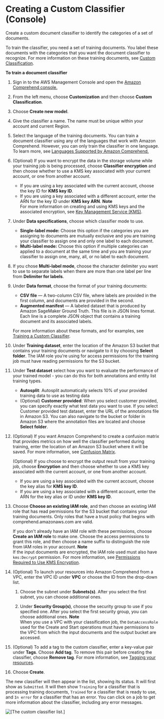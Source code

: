 # Creating a Custom Classifier \(Console\)<a name="getting-started-console-classifier"></a>

Create a custom document classifier to identify the categories of a set of documents\.

To train the classifier, you need a set of training documents\. You label these documents with the categories that you want the document classifier to recognize\. For more information on these training documents, see [Custom Classification](how-document-classification.md)\.

**To train a document classifier**

1. Sign in to the AWS Management Console and open the [Amazon Comprehend console\.](https://console.aws.amazon.com/comprehend/home?region=us-east-1#api-explorer:)

1. From the left menu, choose **Customization** and then choose **Custom Classification**\.

1. Choose **Create new model**\.

1. Give the classifier a name\. The name must be unique within your account and current Region\.

1. Select the language of the training documents\. You can train a document classifier using any of the languages that work with Amazon Comprehend\. However, you can only train the classifier in one language\. To learn more, see [Languages Supported by Amazon Comprehend\.](supported-languages.md) 

1. \(Optional\) If you want to encrypt the data in the storage volume while your training job is being processed, choose **Classifier encryption** and then choose whether to use a KMS key associated with your current account, or one from another account\.
   + If you are using a key associated with the current account, choose the key ID for **KMS key ID**\.
   + If you are using a key associated with a different account, enter the ARN for the key ID under **KMS key ARN**\.
**Note**  
For more information on creating and using KMS keys and the associated encryption, see [Key Management Service \(KMS\)](https://docs.aws.amazon.com/kms/latest/developerguide/overview.html)\.

1. Under **Data specifications**, choose which classifier mode to use\.
   + **Single\-label mode:** Choose this option if the categories you are assigning to documents are mutually exclusive and you are training your classifier to assign one and only one label to each document\.
   + **Multi\-label mode:** Choose this option if multiple categories can applied to a document at the same time and you are training your classifier to assign one, many, all, or no label to each document\. 

1. If you chose **Multi\-label mode**, choose the character delimiter you want to use to separate labels when there are more than one label per line from **Delimiter for labels**\.

1. Under **Data format**, choose the format of your training documents:
   + **CSV file** — A two\-column CSV file, where labels are provided in the first column, and documents are provided in the second\.
   + **Augmented manifest** — A labeled dataset that is produced by Amazon SageMaker Ground Truth\. This file is in JSON lines format\. Each line is a complete JSON object that contains a training document and its associated labels\.

   For more information about these formats, and for examples, see [Training a Custom Classifier](how-document-classification-training.md)\.

1. Under **Training dataset**, enter the location of the Amazon S3 bucket that contains your training documents or navigate to it by choosing **Select folder**\. The IAM role you're using for access permissions for the training job must have reading permissions for the S3 bucket\. 

1. Under **Test dataset** select how you want to evaluate the performance of your trained model \- you can do this for both annotations and entity list training types\.
   + **Autosplit**: Autosplit automatically selects 10% of your provided training data to use as testing data 
   + \(Optional\) **Customer provided**: When you select customer provided, you can specify exactly what test data you want to use\. If you select Customer provided test dataset, enter the URL of the annotations file in Amazon S3\. You can also navigate to the bucket or folder in Amazon S3 where the annotation files are located and choose **Select folder**\.

1. \(Optional\) If you want Amazon Comprehend to create a confusion matrix that provides metrics on how well the classifier performed during training, enter the location of an Amazon S3 bucket where it will be saved\. For more information, see [Confusion Matrix](conf-matrix.md)\.

   \(Optional\) If you choose to encrypt the output result from your training job, choose **Encryption** and then choose whether to use a KMS key associated with the current account, or one from another account\.
   + If you are using a key associated with the current account, choose the key alias for **KMS key ID**\.
   + If you are using a key associated with a different account, enter the ARN for the key alias or ID under **KMS key ID**\.

1. Choose **Choose an existing IAM role**, and then choose an existing IAM role that has read permissions for the S3 bucket that contains your training documents\. Only roles that have a trust policy that begins with comprehend\.amazonaws\.com are valid\.

   If you don't already have an IAM role with these permissions, choose **Create an IAM role** to make one\. Choose the access permissions to grant this role, and then choose a name suffix to distinguish the role from IAM roles in your account\.
**Note**  
If the input documents are encrypted, the IAM role used must also have `kms:Decrypt` permission\. For more information, see [Permissions Required to Use KMS Encryption](access-control-managing-permissions.md#auth-kms-permissions)\.

1. \(Optional\) To launch your resources into Amazon Comprehend from a VPC, enter the VPC ID under **VPC** or choose the ID from the drop\-down list\. 

   1. Choose the subnet under **Subnets\(s\)**\. After you select the first subnet, you can choose additional ones\.

   1. Under **Security Group\(s\)**, choose the security group to use if you specified one\. After you select the first security group, you can choose additional ones\.
**Note**  
When you use a VPC with your classification job, the `DataAccessRole` used for the Create and Start operations must have permissions to the VPC from which the input documents and the output bucket are accessed\.

1. \(Optional\) To add a tag to the custom classifier, enter a key\-value pair under **Tags**\. Choose **Add tag**\. To remove this pair before creating the classifier, choose **Remove tag**\. For more information, see [Tagging your resources](tagging.md)\.

1. Choose **Create**\.

The new classifier will then appear in the list, showing its status\. It will first show as `Submitted`\. It will then show `Training` for a classifier that is processing training documents, `Trained` for a classifier that is ready to use, and `In error` for a classifier that has an error\. You can click on a job to get more information about the classifier, including any error messages\.

![\[The custom classifier list.\]](http://docs.aws.amazon.com/comprehend/latest/dg/images/class-list.png)